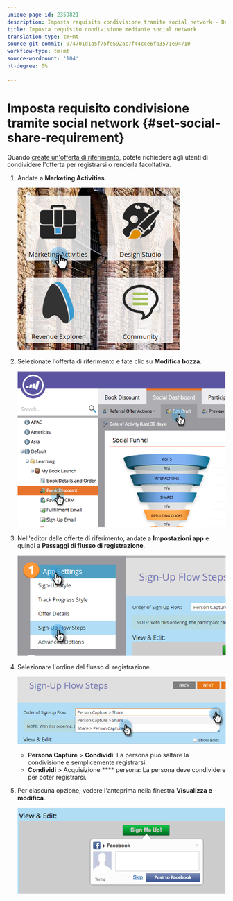 ```yaml
---
unique-page-id: 2359821
description: Imposta requisito condivisione tramite social network - Documenti Marketo - Documentazione prodotto
title: Imposta requisito condivisione mediante social network
translation-type: tm+mt
source-git-commit: 074701d1a5f75fe592ac7f44cce6fb3571e94710
workflow-type: tm+mt
source-wordcount: '104'
ht-degree: 0%

---
```



# Imposta requisito condivisione tramite social network {#set-social-share-requirement}

Quando [create un&#39;offerta di riferimento](/help/marketo/product-docs/demand-generation/social/referral-offers/create-a-referral-offer.md), potete richiedere agli utenti di condividere l&#39;offerta per registrarsi o renderla facoltativa.

1. Andate a **Marketing Activities**.

   ![](assets/ma-1.png)

1. Selezionate l&#39;offerta di riferimento e fate clic su **Modifica bozza**.

   ![](assets/image2015-4-22-13-3a30-3a36.png)

1. Nell&#39;editor delle offerte di riferimento, andate a **Impostazioni app** e quindi a **Passaggi di flusso di registrazione**.

   ![](assets/three.png)

1. Selezionare l&#39;ordine del flusso di registrazione.

   ![](assets/four.png)

   * **Persona Capture** >  **Condividi**: La persona può saltare la condivisione e semplicemente registrarsi.
   * **Condividi**  > Acquisizione **** persona: La persona deve condividere per poter registrarsi.

1. Per ciascuna opzione, vedere l&#39;anteprima nella finestra **Visualizza e modifica**.

   ![](assets/image2015-4-22-13-3a34-3a28.png)
